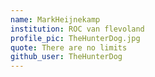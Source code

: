 ```yaml
---
name: MarkHeijnekamp
institution: ROC van flevoland
profile_pic: TheHunterDog.jpg
quote: There are no limits
github_user: TheHunterDog
---
```

